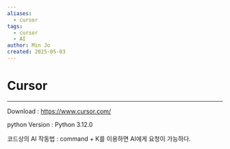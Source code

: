 ```yaml
---
aliases:
  - cursor
tags:
  - cursor
  - AI
author: Min Jo
created: 2025-05-03
---
```

# Cursor 
---

Download : https://www.cursor.com/

python Version : Python 3.12.0

코드상의 AI 작동법 : command + K를 이용하면 AI에게 요청이 가능하다.
